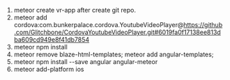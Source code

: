 1. meteor create vr-app after create git repo.
2. meteor add cordova:com.bunkerpalace.cordova.YoutubeVideoPlayer@https://github.com/Glitchbone/CordovaYoutubeVideoPlayer.git#6019fa0f17138ee813dba609cd949e8f41db7854
3. meteor npm install
4. meteor remove blaze-html-templates; meteor add angular-templates;
5. meteor npm install --save angular angular-meteor
6. meteor add-platform ios


